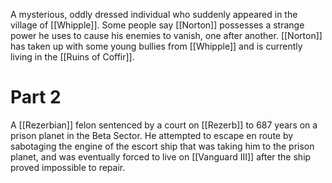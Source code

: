 A mysterious, oddly dressed individual who suddenly appeared in the village of <span class="political-bodies-places">[[Whipple]]</span>.
Some people say <span class="people">[[Norton]]</span> possesses a strange power he uses to cause his enemies to vanish, one after another.
<span class="people">[[Norton]]</span> has taken up with some young bullies from <span class="political-bodies-places">[[Whipple]]</span> and is currently living in the <span class="political-bodies-places">[[Ruins of Coffir]]</span>.

# Part 2

A <span class="races">[[Rezerbian]]</span> felon sentenced by a court on <span class="political-bodies-places">[[Rezerb]]</span> to 687 years on a prison planet in the Beta Sector.  He attempted to escape en route by sabotaging the engine of the escort ship that was taking him to the prison planet, and was eventually forced to live on <span class="political-bodies-places">[[Vanguard III]]</span> after the ship proved impossible to repair.